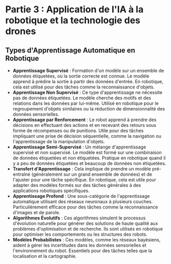 # Partie 3 : Application de l'IA à la robotique et la technologie des drones


## Types d'Apprentissage Automatique en Robotique

- **Apprentissage Supervisé** : Formation d'un modèle sur un ensemble de données étiquetées, où la sortie correcte est connue. Le modèle apprend à prédire la sortie à partir des données d'entrée. En robotique, cela est utilisé pour des tâches comme la reconnaissance d'objets.
- **Apprentissage Non Supervisé** : Ce type d'apprentissage ne nécessite pas de données étiquetées. Le modèle cherche des motifs et des relations dans les données par lui-même. Utilisé en robotique pour le regroupement d'objets similaires ou la réduction de dimensionnalité des données sensorielles.
- **Apprentissage par Renforcement** : Le robot apprend à prendre des décisions en effectuant des actions et en recevant des retours sous forme de récompenses ou de punitions. Utile pour des tâches impliquant une prise de décision séquentielle, comme la navigation ou l'apprentissage de la manipulation d'objets.
- **Apprentissage Semi-Supervisé** : Un mélange d'apprentissage supervisé et non supervisé. Le modèle est formé sur une combinaison de données étiquetées et non étiquetées. Pratique en robotique quand il y a peu de données étiquetées et beaucoup de données non étiquetées.
- **Transfert d'Apprentissage** : Cela implique de prendre un modèle pré-entraîné (généralement sur un grand ensemble de données) et de l'ajuster pour une tâche spécifique. En robotique, cela est utile pour adapter des modèles formés sur des tâches générales à des applications robotiques spécifiques.
- **Apprentissage Profond** : Une sous-catégorie de l'apprentissage automatique utilisant des réseaux neuronaux à plusieurs couches. Particulièrement efficace pour des tâches comme la reconnaissance d'images et de parole.
- **Algorithmes Évolutifs** : Ces algorithmes simulent le processus d'évolution naturelle pour générer des solutions de haute qualité aux problèmes d'optimisation et de recherche. Ils sont utilisés en robotique pour optimiser les comportements ou les structures des robots.
- **Modèles Probabilistes** : Ces modèles, comme les réseaux bayésiens, aident à gérer les incertitudes dans les données sensorielles et l'environnement du robot. Essentiels pour des tâches telles que la localisation et la cartographie.
